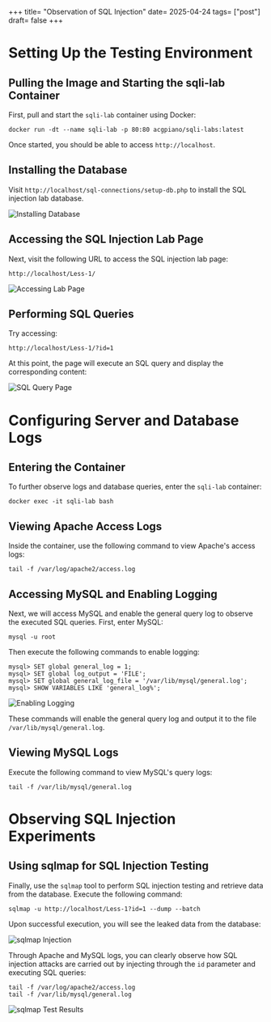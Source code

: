 +++
title= "Observation of SQL Injection"
date= 2025-04-24
tags= ["post"]
draft= false
+++

# Setting Up the Testing Environment

## Pulling the Image and Starting the sqli-lab Container

First, pull and start the `sqli-lab` container using Docker:

```shell
docker run -dt --name sqli-lab -p 80:80 acgpiano/sqli-labs:latest
```

Once started, you should be able to access `http://localhost`.

## Installing the Database

Visit `http://localhost/sql-connections/setup-db.php` to install the SQL injection lab database.

![Installing Database](https://p0-xtjj-private.juejin.cn/tos-cn-i-73owjymdk6/3be35d91bc7a4cee87b16c34df4f9bcc~tplv-73owjymdk6-jj-mark-v1:0:0:0:0:5o6Y6YeR5oqA5pyv56S-5Yy6IEAgRnJlZUN1bHR1cmVCb3k=:q75.awebp?policy=eyJ2bSI6MywidWlkIjoiMjY2NDg3MTkxMzM1NTQ2MyJ9&rk3s=f64ab15b&x-orig-authkey=f32326d3454f2ac7e96d3d06cdbb035152127018&x-orig-expires=1746068975&x-orig-sign=PyK4ULgVT2PnLT%2FaxfTE7Ph09BA%3D)

## Accessing the SQL Injection Lab Page

Next, visit the following URL to access the SQL injection lab page:

    http://localhost/Less-1/

![Accessing Lab Page](https://p0-xtjj-private.juejin.cn/tos-cn-i-73owjymdk6/2e7b9dc27ce343fc8a5c31d36823ba7a~tplv-73owjymdk6-jj-mark-v1:0:0:0:0:5o6Y6YeR5oqA5pyv56S-5Yy6IEAgRnJlZUN1bHR1cmVCb3k=:q75.awebp?policy=eyJ2bSI6MywidWlkIjoiMjY2NDg3MTkxMzM1NTQ2MyJ9&rk3s=f64ab15b&x-orig-authkey=f32326d3454f2ac7e96d3d06cdbb035152127018&x-orig-expires=1746068975&x-orig-sign=5e%2BZJ2%2FEdCXmY7RkskrnDJCtsDc%3D)

## Performing SQL Queries

Try accessing:

    http://localhost/Less-1/?id=1

At this point, the page will execute an SQL query and display the corresponding content:

![SQL Query Page](https://p0-xtjj-private.juejin.cn/tos-cn-i-73owjymdk6/958370066d8845839e12bcc6b8b9fe10~tplv-73owjymdk6-jj-mark-v1:0:0:0:0:5o6Y6YeR5oqA5pyv56S-5Yy6IEAgRnJlZUN1bHR1cmVCb3k=:q75.awebp?policy=eyJ2bSI6MywidWlkIjoiMjY2NDg3MTkxMzM1NTQ2MyJ9&rk3s=f64ab15b&x-orig-authkey=f32326d3454f2ac7e96d3d06cdbb035152127018&x-orig-expires=1746068975&x-orig-sign=E7hmBXSEv9sD%2BZbZAxN5IC%2B4jhI%3D)

# Configuring Server and Database Logs

## Entering the Container

To further observe logs and database queries, enter the `sqli-lab` container:

```shell
docker exec -it sqli-lab bash
```

## Viewing Apache Access Logs

Inside the container, use the following command to view Apache's access logs:

```shell
tail -f /var/log/apache2/access.log
```

## Accessing MySQL and Enabling Logging

Next, we will access MySQL and enable the general query log to observe the executed SQL queries. First, enter MySQL:

```shell
mysql -u root
```

Then execute the following commands to enable logging:

```mysql
mysql> SET global general_log = 1;
mysql> SET global log_output = 'FILE';
mysql> SET global general_log_file = '/var/lib/mysql/general.log';
mysql> SHOW VARIABLES LIKE 'general_log%';
```

![Enabling Logging](https://p0-xtjj-private.juejin.cn/tos-cn-i-73owjymdk6/ae6543012fb7458e8d61c147a9b80d8d~tplv-73owjymdk6-jj-mark-v1:0:0:0:0:5o6Y6YeR5oqA5pyv56S-5Yy6IEAgRnJlZUN1bHR1cmVCb3k=:q75.awebp?policy=eyJ2bSI6MywidWlkIjoiMjY2NDg3MTkxMzM1NTQ2MyJ9&rk3s=f64ab15b&x-orig-authkey=f32326d3454f2ac7e96d3d06cdbb035152127018&x-orig-expires=1746068975&x-orig-sign=Iz2guAeuwz6%2BVT3xgPM5WuwAKfc%3D)

These commands will enable the general query log and output it to the file `/var/lib/mysql/general.log`.

## Viewing MySQL Logs

Execute the following command to view MySQL's query logs:

```shell
tail -f /var/lib/mysql/general.log
```

# Observing SQL Injection Experiments

## Using sqlmap for SQL Injection Testing

Finally, use the `sqlmap` tool to perform SQL injection testing and retrieve data from the database. Execute the following command:

```shell
sqlmap -u http://localhost/Less-1?id=1 --dump --batch
```

Upon successful execution, you will see the leaked data from the database:

![sqlmap Injection](https://p0-xtjj-private.juejin.cn/tos-cn-i-73owjymdk6/8b0d77eabeae4ba8be0a798f7cc11524~tplv-73owjymdk6-jj-mark-v1:0:0:0:0:5o6Y6YeR5oqA5pyv56S-5Yy6IEAgRnJlZUN1bHR1cmVCb3k=:q75.awebp?policy=eyJ2bSI6MywidWlkIjoiMjY2NDg3MTkxMzM1NTQ2MyJ9&rk3s=f64ab15b&x-orig-authkey=f32326d3454f2ac7e96d3d06cdbb035152127018&x-orig-expires=1746068975&x-orig-sign=RqpjVEYtDSNbgTlMqxCJ5PFJIpA%3D)

Through Apache and MySQL logs, you can clearly observe how SQL injection attacks are carried out by injecting through the `id` parameter and executing SQL queries:

```shell
tail -f /var/log/apache2/access.log
tail -f /var/lib/mysql/general.log
```

![sqlmap Test Results](https://p0-xtjj-private.juejin.cn/tos-cn-i-73owjymdk6/4890304691b74a77b56449e27367aaeb~tplv-73owjymdk6-jj-mark-v1:0:0:0:0:5o6Y6YeR5oqA5pyv56S-5Yy6IEAgRnJlZUN1bHR1cmVCb3k=:q75.awebp?policy=eyJ2bSI6MywidWlkIjoiMjY2NDg3MTkxMzM1NTQ2MyJ9&rk3s=f64ab15b&x-orig-authkey=f32326d3454f2ac7e96d3d06cdbb035152127018&x-orig-expires=1746068975&x-orig-sign=Y0Y9zCg24axJGTGmMYeySZtks5E%3D)